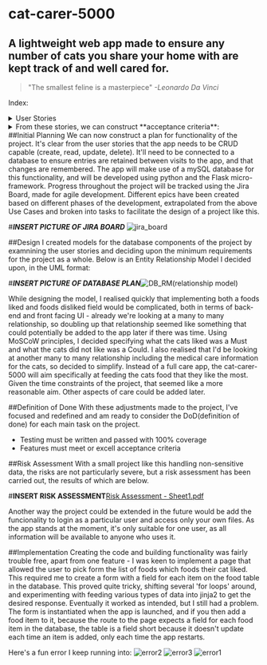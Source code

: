 # cat-carer-5000
## A lightweight web app made to ensure any number of cats you share your home with are kept track of and well cared for. 

> "The smallest feline is a masterpiece"
>  _-Leonardo Da Vinci_

Index:

<details>
<summary> User Stories</summary>

1. As someone with cats and access to the Cat-Carer, \
I want to record details of my cats,\
So I can keep track of them all.

2. As someone with cats and access to the Cat-Carer, \
I want to record what food they like and do not like to eat\
So I can provide them with food they like, and food isn't wasted

3. As someone with cats and access to the Cat-Carer, \
I want to record any special requirements my cats might have, \
So that I can recall their needs and care for them better. 

4. As someone with cats and access to the Cat-Carer, \
I want to be able to change my cat's details in case they change their minds (as cats often do),\
So I can adjust to the whims of my cats as easily as possible. 

5. As someone with cats and access to the Cat-Carer, 
I want to be able to record the amount of pet food and other supplies I have at home, 
So that I can know for sure my cats will be well fed.

</details>

<details>
<summary>From these stories, we can construct **acceptance criteria**:</summary>
1. Given a user has access to the web app, when they enter details of their pet, then they can update a database with those details  
2. Given a user has access to the web app, when they access their pet details, then they can somehow indicate the foods that cat is fond of or dislikes  
3. Given a user has access to the web app, when they access details of their pet, then they can record the medicinal or health needs of that specific pet.  
4. Given a user has access to the web app, when they edit an entry of a requirement or a cat, that change will remain in the database and appear when called next  
5. Given a user has access to the web app, they can easily adjust the app to show how much food they have, and whether that will satisfy their cats.   
</details>
##Initial Planning
We can now construct a plan for functionality of the project. It's clear from the user stories that the app needs to be CRUD capable (create, read, update, delete). It'll need to be connected to a database to ensure entries are retained between visits to the app, and that changes are remembered. The app will make use of a mySQL database for this functionality, and will be developed using python and the Flask micro-framework. 
Progress throughout the project will be tracked using the Jira Board, made for agile development. Different epics have been created based on different phases of the development, extrapolated from the above Use Cases and broken into tasks to facilitate the design of a project like this. 

#***INSERT PICTURE OF JIRA BOARD***
![jira_board](https://user-images.githubusercontent.com/100293943/171617985-7344a58e-e9a2-4e25-be84-92d09cd47587.jpg)

##Design
I created models for the database components of the project by examnining the user stories and deciding upon the minimum requirements for the project as a whole. Below is an Entity Relationship Model I decided upon, in the UML format: 

#***INSERT PICTURE OF DATABASE PLAN***![DB_RM(relationship model)](https://user-images.githubusercontent.com/100293943/171618009-46e888ed-f492-44c1-a055-745cbabc3846.png)


While designing the model, I realised quickly that implementing both a foods liked and foods disliked field would be complicated, both in terms of back-end and front facing UI - already we're looking at a many to many relationship, so doubling up that relationship seemed like something that could potentially be added to the app later if there was time. Using MoSCoW principles, I decided specifying what the cats liked was a Must and what the cats did not like was a Could. I also realised that I'd be looking at another many to many relationship including the medical care information for the cats, so decided to simplify. Instead of a full care app, the cat-carer-5000 will aim specifically at feeding the cats food that they like the most. Given the time constraints of the project, that seemed like a more reasonable aim. Other aspects of care could be added later. 

##Definition of Done
With these adjustments made to the project, I've focused and redefined and am ready to consider the DoD(definition of done) for each main task on the project. 
- Testing must be written and passed with 100% coverage
- Features must meet or excell acceptance criteria

##Risk Assessment
With a small project like this handling non-sensitive data, the risks are not particularly severe, but a risk assessment has been carried out, the results of which are below.

#**INSERT RISK ASSESSMENT**[Risk Assessment - Sheet1.pdf](https://github.com/jd7994/cat-carer-5000/files/8823228/Risk.Assessment.-.Sheet1.pdf)


Another way the project could be extended in the future would be add the funcionality to login as a particular user and access only your own files. As the app stands at the moment, it's only suitable for one user, as all information will be available to anyone who uses it. 


##Implementation
Creating the code and building functionality was fairly trouble free, apart from one feature - I was keen to implement a page that allowed the user to pick form the list of foods which foods their cat liked. This required me to create a form with a field for each item on the food table in the database. This proved quite tricky, shifting several 'for loops' around, and experimenting with feeding various types of data into jinja2 to get the desired response. Eventually it worked as intended, but I still had a problem. The form is instantiated when the app is launched, and if you then add a food item to it, because the route to the page expects a field for each food item in the database, the table is a field short because it doesn't update each time an item is added, only each time the app restarts. 

Here's a fun error I keep running into:
![error2](https://user-images.githubusercontent.com/100293943/171618127-a9f79a35-1b9f-4212-b2ca-36ab5f8f1bf8.jpg)
![error3](https://user-images.githubusercontent.com/100293943/171618132-ab510139-4c62-46f6-89e1-c22767d91a41.jpg)
![error1](https://user-images.githubusercontent.com/100293943/171618135-cc8fcb75-590e-4502-bf80-dc004196dc86.jpg)


